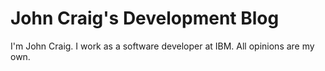 # John Craig's Development Blog
I'm John Craig. I work as a software developer at IBM. All opinions are my own.
